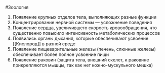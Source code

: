 #Зоология 
1. Появление крупных отделов тела, выполняющих разные функции 
2. Концентрирование нервной системы — усложнение поведения
3. Появление сердца, увеличившего скорость кровообращения, что существенно повысило интенсивность метаболических процессов
4. Появились органы дыхания, которые обеспечивают усвоение [[Кислород]] в разной среде
5. Появление пищеварительные железы (печень, слюнные железы) обеспечивает более полное усвоение пищи
6. Появление раковин (защита тела, внешний скелет, к раковине прикрепляются мышцы, так как нет кожно-мускульного мешка)